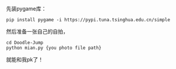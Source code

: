 先装pygame库：
```
pip install pygame -i https://pypi.tuna.tsinghua.edu.cn/simple
```
然后准备一张自己的自拍，
```
cd Doodle-Jump
python mian.py {you photo file path}
```
就能和我pk了！

